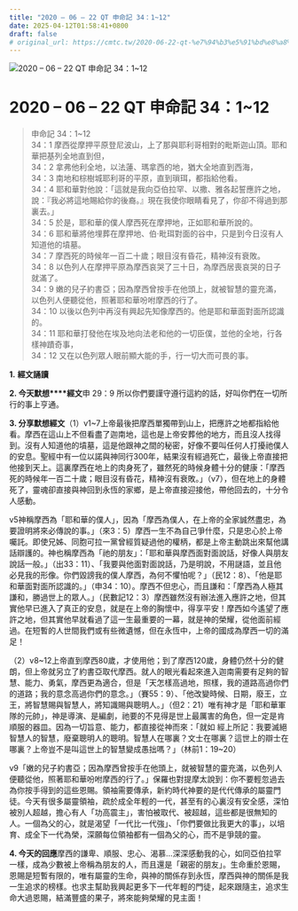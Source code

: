```yaml
---
title: "2020 – 06 – 22 QT 申命記 34：1~12"
date: 2025-04-12T01:58:41+0800
draft: false
# original_url: https://cmtc.tw/2020-06-22-qt-%e7%94%b3%e5%91%bd%e8%a8%98-34%ef%bc%9a112
---
```


![2020 – 06 – 22 QT 申命記 34：1~12](/images/qt.jpg   "2020 – 06 – 22 QT 申命記 34：1~12")

# 2020 – 06 – 22 QT 申命記 34：1~12

> 申命記 34：1~12  
> 34：1 摩西從摩押平原登尼波山，上了那與耶利哥相對的毗斯迦山頂。耶和華把基列全地直到但，  
> 34：2 拿弗他利全地，以法蓮、瑪拿西的地，猶大全地直到西海，  
> 34：3 南地和棕樹城耶利哥的平原，直到瑣珥，都指給他看。  
> 34：4 耶和華對他說：「這就是我向亞伯拉罕、以撒、雅各起誓應許之地，說：『我必將這地賜給你的後裔。』現在我使你眼睛看見了，你卻不得過到那裏去。」  
> 34：5 於是，耶和華的僕人摩西死在摩押地，正如耶和華所說的。  
> 34：6 耶和華將他埋葬在摩押地、伯‧毗珥對面的谷中，只是到今日沒有人知道他的墳墓。  
> 34：7 摩西死的時候年一百二十歲；眼目沒有昏花，精神沒有衰敗。  
> 34：8 以色列人在摩押平原為摩西哀哭了三十日，為摩西居喪哀哭的日子就滿了。  
> 34：9 嫩的兒子約書亞；因為摩西曾按手在他頭上，就被智慧的靈充滿，以色列人便聽從他，照著耶和華吩咐摩西的行了。  
> 34：10 以後以色列中再沒有興起先知像摩西的。他是耶和華面對面所認識的。  
> 34：11 耶和華打發他在埃及地向法老和他的一切臣僕，並他的全地，行各樣神蹟奇事，  
> 34：12 又在以色列眾人眼前顯大能的手，行一切大而可畏的事。

**1.** **經文誦讀**

**2. 今天默想****經文**申 29：9 所以你們要謹守遵行這約的話，好叫你們在一切所行的事上亨通。

**3. 分享默想經文**（1）v1~7上帝最後把摩西單獨帶到山上，把應許之地都指給他看。摩西在這山上不但看盡了迦南地，這也是上帝安葬他的地方，而且沒人找得到。沒有人知道他的墳墓，這是他跟神之間的秘密，好像不要叫任何人打擾祂僕人的安息。聖經中有一位以諾與神同行300年，結果沒有經過死亡，最後上帝直接把他接到天上。這裏摩西在地上的肉身死了，雖然死的時候身體十分的健康：「摩西死的時候年一百二十歲；眼目沒有昏花，精神沒有衰敗。」（v7），但在地上的身體死了，靈魂卻直接與神回到永恆的家鄉，是上帝直接迎接他，帶他回去的，十分令人感動。

v5神稱摩西為「耶和華的僕人」，因為「摩西為僕人，在上帝的全家誠然盡忠，為要證明將來必傳說的事。」（來3：5）摩西一生不為自己爭什麼，只是忠心於上帝囑託。即使兄姊、同胞可拉一黨曾經質疑過他的權柄，都是上帝主動跳出來幫他講話辯護的。神也稱摩西為「祂的朋友」：「耶和華與摩西面對面說話，好像人與朋友說話一般。」（出33：11）、「我要與他面對面說話，乃是明說，不用謎語，並且他必見我的形像。你們毀謗我的僕人摩西，為何不懼怕呢？」（民12：8）、「他是耶和華面對面所認識的。」（申34：10）。摩西不但忠心，而且謙和：「摩西為人極其謙和，勝過世上的眾人。」（民數記12：3）摩西雖然沒有辦法進入應許之地，但其實他早已進入了真正的安息，就是在上帝的胸懷中，得享平安！摩西如今遙望了應許之地，但其實他早就看過了這一生最重要的一幕，就是神的榮耀，從他面前經過。在短暫的人世間我們或有些微遺憾，但在永恆中，上帝的國成為摩西一切的滿足！

（2）v8~12上帝直到摩西80歲，才使用他；到了摩西120歲，身體仍然十分的健朗，但上帝就另立了約書亞取代摩西。就人的眼光看起來進入迦南需要有足夠的智慧、能力、勇氣，摩西更為適合，但是「天怎樣高過地，照樣，我的道路高過你們的道路；我的意念高過你們的意念。」（賽55：9）、「他改變時候、日期，廢王，立王，將智慧賜與智慧人，將知識賜與聰明人。」（但2：21）唯有神才是「耶和華軍隊的元帥」，神是導演、是編劇，祂要的不見得是世上最厲害的角色，但一定是肯順服的器皿。因為一切旨意、能力，都直接從神而來：「就如 經上所記：我要滅絕智慧人的智慧，廢棄聰明人的聰明。智慧人在哪裏？文士在哪裏？這世上的辯士在哪裏？上帝豈不是叫這世上的智慧變成愚拙嗎？」（林前1：19~20）

v9「嫩的兒子約書亞；因為摩西曾按手在他頭上，就被智慧的靈充滿，以色列人便聽從他，照著耶和華吩咐摩西的行了。」保羅也對提摩太說到：你不要輕忽過去為你按手得到的這些恩賜。領袖需要傳承，新約時代神要的是代代傳承的屬靈門徒。今天有很多屬靈領袖，疏於成全年輕的一代，甚至有的心裏沒有安全感，深怕被別人超越，擔心有人「功高震主」，害怕被取代、被超越，這些都是很無知的人。一個為父的心，就是渴望「一代比一代強」、「你們要做比我更大的事」，以培育、成全下一代為榮，深願每位領袖都有一個為父的心，而不是爭競的靈。

**4. 今天的回應**摩西的謙卑、順服、忠心、渴慕…深深感動我的心，如同亞伯拉罕一樣，成為少數被上帝稱為朋友的人，而且還是「親密的朋友」。生命重於恩賜，恩賜是短暫有限的，唯有屬靈的生命，與神的關係存到永恆，摩西與神的關係是我一生追求的榜樣。也求主幫助我興起更多下一代年輕的門徒，起來跟隨主，追求生命大過恩賜，結滿豐盛的果子，將來能夠榮耀的見主面！